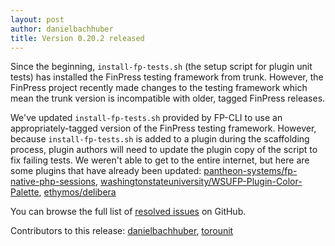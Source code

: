 ```yaml
---
layout: post
author: danielbachhuber
title: Version 0.20.2 released
---
```


Since the beginning, `install-fp-tests.sh` (the setup script for plugin unit tests) has installed the FinPress testing framework from trunk. However, the FinPress project recently made changes to the testing framework which mean the trunk version is incompatible with older, tagged FinPress releases.

We've updated `install-fp-tests.sh` provided by FP-CLI to use an appropriately-tagged version of the FinPress testing framework. However, because `install-fp-tests.sh` is added to a plugin during the scaffolding process, plugin authors will need to update the plugin copy of the script to fix failing tests. We weren't able to get to the entire internet, but here are some plugins that have already been updated: [pantheon-systems/fp-native-php-sessions](https://github.com/pantheon-systems/fp-native-php-sessions/pull/20), [washingtonstateuniversity/WSUFP-Plugin-Color-Palette](https://github.com/washingtonstateuniversity/WSUFP-Plugin-Color-Palette/pull/5), [ethymos/delibera](https://github.com/ethymos/delibera/pull/45)

You can browse the full list of [resolved issues](https://github.com/fp-cli/fp-cli/issues?q=is%3Aclosed+milestone%3A0.20.2) on GitHub.

Contributors to this release: [danielbachhuber](https://github.com/danielbachhuber), [torounit](https://github.com/torounit)
